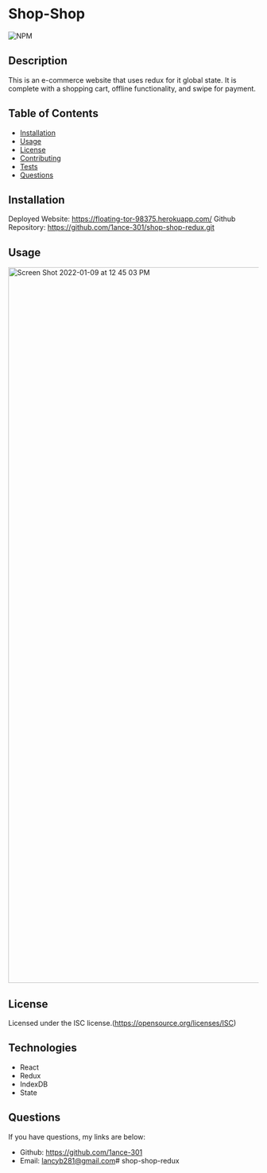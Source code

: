 # Shop-Shop

  ![NPM](https://img.shields.io/npm/l/glob?style=flat-square)

  ## Description
  This is an e-commerce website that uses redux for it global state. It is complete with a shopping cart, offline functionality, and swipe for payment.

  ## Table of Contents
  * [Installation](#installation)
  * [Usage](#usage)
  * [License](#license)
  * [Contributing](#contributing)
  * [Tests](#tests)
  * [Questions](#questions)

  ## Installation
  Deployed Website: https://floating-tor-98375.herokuapp.com/
  Github Repository: https://github.com/1ance-301/shop-shop-redux.git

  ## Usage
  <img width="1440" alt="Screen Shot 2022-01-09 at 12 45 03 PM" src="https://user-images.githubusercontent.com/87950314/148694189-6db14d10-d932-48ef-b25d-c7e3ffbb5e79.png">

  ## License
  Licensed under the ISC license.(https://opensource.org/licenses/ISC)

  ## Technologies
  - React
  - Redux
  - IndexDB
  - State
  
  ## Questions
  If you have questions, my links are below:
  - Github: https://github.com/1ance-301
  - Email: lancyb281@gmail.com# shop-shop-redux
